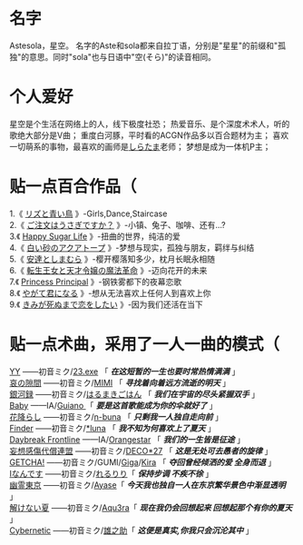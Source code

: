 # 名字
Astesola，星空。 
名字的Aste和sola都来自拉丁语，分别是"星星"的前缀和"孤独"的意思。同时"sola"也与日语中"空(そら)"的读音相同。
# 个人爱好
星空是个生活在网络上的人，线下极度社恐； 
热爱音乐、是个深度术术人，听的歌绝大部分是V曲； 
重度白河豚，平时看的ACGN作品多以百合题材为主； 
喜欢一切萌系的事物，最喜欢的画师是[しらたま](https://twitter.com/shiratamacaron)老师； 
梦想是成为一体机P主；
# 贴一点百合作品（
1.《 [リズと青い鳥](https://liz-bluebird.com/) 》-Girls,Dance,Staircase   
2.《 [ご注文はうさぎですか？](https://gochiusa.com/bloom/) 》-小镇、兔子、咖啡、还有...?  
3.《 [Happy Sugar Life](https://archive.genco.co.jp/happysugarlife/) 》-扭曲的世界，纯洁的爱  
4.《 [白い砂のアクアトープ](https://aquatope-anime.com/) 》-梦想与现实，孤独与朋友，羁绊与纠结  
5.《 [安達としまむら](https://www.tbs.co.jp/anime/adashima/) 》-樱开樱落知多少，枕月长眠永相随  
6.《 [転生王女と天才令嬢の魔法革命](https://tenten-kakumei.com/) 》-迈向花开的未来  
7.《 [Princess Principal](https://pripri-anime.jp/tv/) 》-钢铁雾都下的夜幕恋歌  
8.《 [やがて君になる](http://yagakimi.com/) 》-想从无法喜欢上任何人到喜欢上你  
9.《 [きみが死ぬまで恋をしたい](https://kimishinu.com/) 》-因为我们还活在当下
# 贴一点术曲，采用了一人一曲的模式（
 [YY](https://www.youtube.com/watch?v=TcHvEFxk_78) ——初音ミク/[23.exe](https://twitter.com/23_twt) 「 ***在这短暂的一生也要时常热情满满*** 」  
 [哀の隙間](https://www.youtube.com/watch?v=fztKqreP1pk) ——初音ミク/[MIMI](https://twitter.com/mimi_3mi) 「 ***寻找着向着远方流逝的明天*** 」  
 [銀河録](https://www.youtube.com/watch?v=-l551HSZJzk) ——初音ミク/[はるまきごはん](https://twitter.com/harumaki_gohan) 「 ***我们在宇宙的尽头紧握双手*** 」  
 [Baby](https://www.youtube.com/watch?v=OmnXQ_8pYQE) ——IA/[Guiano ](https://twitter.com/GuiAnoDayo)「 ***要是这首歌能成为你的伞就好了*** 」  
 [花降らし](https://www.youtube.com/watch?v=z8IpY_XeusQ) ——初音ミク/[n-buna](https://twitter.com/nbuna_staff) 「 ***只剩我一人独自走向前*** 」  
 [Finder](https://www.youtube.com/watch?v=2-W4VZIXNoc) ——初音ミク/[*luna](https://twitter.com/Luna_miko00) 「 ***我不知为何喜欢上了夏天*** 」  
 [Daybreak Frontline](https://www.youtube.com/watch?v=emrt46SRyYs) ——IA/[Orangestar](https://twitter.com/MikanseiP) 「 ***我们的一生皆是征途*** 」  
 [妄想感傷代償連盟](https://www.youtube.com/watch?v=8pGRdRhjX3o) ——初音ミク/[DECO*27](https://twitter.com/DECO27) 「 ***这是无处可去愚者的旋律*** 」  
 [GETCHA!](https://www.youtube.com/watch?v=KRVFPPYcJUc) ——初音ミク/GUMI/[Giga](https://twitter.com/GigaMozuku)/[Kira](https://twitter.com/kira_prod) 「 ***夺回曾经倾洒的爱 全身而退*** 」  
 [Iなんです](https://www.youtube.com/watch?v=QYpL88jiWFs) ——初音ミク/[れるりり](https://twitter.com/rerulili)「 ***保持步调 不疾不徐*** 」  
 [幽霊東京](https://www.youtube.com/watch?v=lWl5viCqGSc) ——初音ミク/[Ayase](https://twitter.com/Ayase_0404)「 ***今天我也独自一人在东京繁华景色中渐显透明*** 」  
 [解けない夏](https://www.youtube.com/watch?v=2nhB7Mf46xI) ——初音ミク/[Aqu3ra](https://twitter.com/AQU3RA_music)「 ***现在我仍会回想起来 回想起那个有你的夏天*** 」  
 [Cybernetic](https://www.youtube.com/watch?v=aHB0d0ZPeG0) ——初音ミク/[雄之助](https://twitter.com/bass_ynk)「 ***这便是真实,你我只会沉沦其中*** 」 
